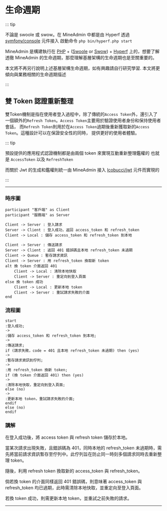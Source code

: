 # 生命週期

::: tip

不論是 swoole 或 swow。在 MineAdmin 中都是由 Hyperf 透過[symfony/console](https://github.com/symfony/console) 元件接入
啟動命令 `php bin/hyperf.php start`

MineAdmin 是構建執行在 [PHP](https://php.net) + ([Swoole](https://swoole.com) or [Swow](https://github.com/swow/swow)) + [Hyperf](https://github.com/hyperf/hyperf)
上的，想要了解透徹 MineAdmin 的生命週期，那麼理解基層架構的生命週期也是至關重要的。

本文將不再另行說明上述基層架構生命週期，如有興趣請自行研究學習.
本文將更傾向與業務相關的生命週期描述

:::


## 雙 Token 認證重新整理

雙Token機制是指在使用者登入過程中，除了傳統的`Access Token`外，還引入了一個額外的`Refresh Token`。`Access Token`主要用於驗證使用者身份和保持使用者會話，
而`Refresh Token`則用於在`Access Token`過期後重新獲取新的`Access Token`。這種設計可以在保證安全性的同時，
提供更好的使用者體驗。

::: tip

預設提供的應用程式認證機制都是由兩個 token 來實現互動重新整理鑑權的
也就是 `AccessToken` 以及 `RefreshToken`

而關於 Jwt 的生成和鑑權則統一由 MineAdmin 接入 [lcobucci/jwt](https://github.com/lcobucci/jwt) 元件而實現的

:::

---

### 時序圖

```plantuml
participant "客戶端" as Client
participant "服務端" as Server

Client -> Server : 登入請求
Server -> Client : 登入成功，返回 access_token 和 refresh_token
Client -> Local : 儲存 access_token 和 refresh_token 到本地

Client -> Server : 傳送請求
Server -> Client : 返回 401 錯誤碼且本地 refresh_token 未過期
Client -> Queue : 暫存請求資訊
Client -> Server : 用 refresh_token 換取新 token
alt 換 token 介面返回 401
    Client -> Local : 清除本地快取
    Client -> Server : 重定向到登入頁面
else 換 token 成功
    Client -> Local : 更新本地 token
    Client -> Server : 重試請求失敗的介面
end
```

### 流程圖

```plantuml
start
:登入成功;
->
:儲存 access_token 和 refresh_token 到本地;
->
:傳送請求;
if (請求失敗，code = 401 且本地 refresh_token 未過期) then (yes)
->
:暫存請求資訊到佇列;
->
:用 refresh_token 換新 token;
if (換 token 介面返回 401) then (yes)
->
:清除本地快取，重定向到登入頁面;
else (no)
->
:更新本地 token，重試請求失敗的介面;
endif
else (no)
endif
```

### 講解

在登入成功後，將 access token 與 refresh token 儲存於本地。

當某次請求出現失敗，且錯誤碼為 401，同時本地的 refresh_token 未過期時，需先將當前請求資訊暫存至佇列中。此佇列旨在防止同一時刻多個請求同時去重新整理 token。

隨後，利用 refresh token 換取新的 access_token 與 refresh_token。

倘若換 token 的介面同樣返回 401 錯誤碼，則意味著 access_token 與 refresh_token 均已過期，此時需清除本地快取，並重定向至登入頁面。

若換 token 成功，則需更新本地 token，並重試之前失敗的請求。

---

